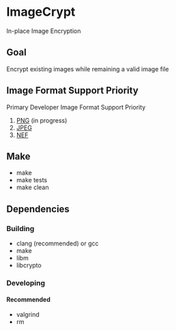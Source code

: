 # ImageCrypt
In-place Image Encryption

## Goal
Encrypt existing images while remaining a valid image file

## Image Format Support Priority
Primary Developer Image Format Support Priority
1. [PNG](https://en.wikipedia.org/wiki/Portable_Network_Graphics) (in progress)
1. [JPEG](https://en.wikipedia.org/wiki/JPEG)
1. [NEF](https://www.nikonusa.com/en/learn-and-explore/a/products-and-innovation/nikon-electronic-format-nef.html)

## Make
* make
* make tests
* make clean

## Dependencies

### Building
* clang (recommended) or gcc
* make
* libm
* libcrypto

### Developing

#### Recommended
* valgrind
* rm
